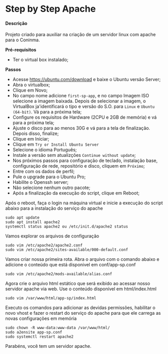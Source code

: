 # Step by Step Apache

#### Descrição

Projeto criado para auxiliar na criação de um servidor linux com apache para o Coninma.

**Pré-requisitos**

- Ter o virtual box instalado;

**Passos**

- Acesse https://ubuntu.com/download e baixe o Ubuntu versão Server;
- Abra o virtualbox;
- Clique em Novo;
- No campo nome adicione `first-sp-app`, e no campo Imagem ISO selecione a imagem baixada. Depois de selecionar a imagem, o VirtualBox ja'identificará o tipo e versão do S.O. para `Linux` e `Ubuntu (64-bit)`. Vá para a próxima tela;
- Configure os requisitos de Hardware (2CPU e 2GB de memória) e vá para a próxima tela;
- Ajuste o disco para ao menos 30G e vá para a tela de finalização. Depois disso, finalize;
- Clique em Iniciar;
- Clique em `Try or Install Ubuntu Server`
- Selecione o idioma Português;
- Instale a versão sem atualizções `Continue without update`;
- Nos próximos passos para configuração de teclado, instalação base, configuração de rede, repositório e disco, cliquem em `Próximo`;
- Entre com os dados de perfil;
- Pule o upgrade para o Ubuntu Pro;
- Habilite o Openssh server;
- Não selecione nenhum outro pacote;
- Após a finalização da execução do script, clique em Reboot;

Após o reboot, faça o login na máquina virtual e inicie a execução do script abaixo para a instalação do serviço do apache

```
sudo apt update
sudo apt install apache2
systemctl status apache2 ou /etc/init.d/apache2 status
```

Vamos explorar os arquivos de configuração

```
sudo vim /etc/apache2/apache2.conf
sudo vim /etc/apache2/sites-available/000-default.conf
```

Vamos criar nossa primeira rota. Abra o arquivo com o comando abaixo e adicione o conteúdo que está disponivel em conf/app-sp.conf

```
sudo vim /etc/apache2/mods-available/alias.conf
```

Agora crie o arquivo html estático que será exibido ao acessar nosso servidor apache via web. Use o conteúdo disponível em html/index.html

```
sudo vim /var/www/html/app-sp/index.html
```

Executo os comandos para adicionar as devidas permissões, habilitar o novo vhost e fazer o restart do serviço do apache para que ele carrega as novas configurações em memória

```
sudo chown -R www-data:www-data /var/www/html/
sudo a2ensite app-sp.conf
sudo systemctl restart apache2
```

Parabéns, você tem um servidor apache.